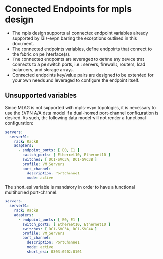 # Connected Endpoints for mpls design

- The mpls design supports all connected endpoint variables already supported by l3ls-evpn barring the exceptions outlined in this document.
- The connected endpoints variables, define endpoints that connect to the fabric on pe interface(s).
- The connected endpoints are leveraged to define any device that connects to a pe switch ports, i.e.: servers, firewalls, routers, load balancers, and storage arrays.
- Connected endpoints key/value pairs are designed to be extended for your own needs and leveraged to configure the endpoint itself.

## Unsupported variables

Since MLAG is not supported with mpls-evpn topologies, it is necessary to use the EVPN A/A data model if a dual-homed port-channel configuration is desired. As such, the following data model will not render a functional configuration:

```yaml
servers:
  server01:
    rack: RackB
    adapters:
      - endpoint_ports: [ E0, E1 ]
        switch_ports: [ Ethernet10, Ethernet10 ]
        switches: [ DC1-SVC3A, DC1-SVC3B ]
        profile: VM_Servers
        port_channel:
          description: PortChanne1
          mode: active
```

The short_esi variable is mandatory in order to have a functional multihomed port-channel:

```yaml
servers:
  server01:
    rack: RackB
    adapters:
      - endpoint_ports: [ E0, E1 ]
        switch_ports: [ Ethernet10, Ethernet10 ]
        switches: [ DC1-SVC3A, DC1-SVC4A ]
        profile: VM_Servers
        port_channel:
          description: PortChanne1
          mode: active
          short_esi: 0303:0202:0101
```

